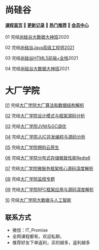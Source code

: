 # 尚硅谷

#### [**课程首页**](../../README.md) 💖 [**更新记录**](./gxjl-2023.md) 💖 [**热门推荐**](./rmtj.md) 💖 [**会员中心**](./vip.md)

01 完结[尚硅谷大数据大神班](http://www.atguigu.com/bigdata/)2020

02 完结[尚硅谷Java高级工程师2021](http://www.atguigu.com/kecheng.shtml)

03 完结[尚硅谷HTML5前端+全栈](http://www.atguigu.com/web/)2021

04 完结[尚硅谷大数据大神班](http://www.atguigu.com/bigdata/)2021

# 大厂学院

[01](https://www.itdachang.com/) 完结[大厂学院大厂算法和数据结构解析](https://www.itdachang.com/)

[02](https://www.itdachang.com/) 完结[大厂学院设计模式与框架源码分析](https://www.itdachang.com/)

[03](https://www.itdachang.com/) 完结[大厂学院JVM与GC调优](https://www.itdachang.com/)

[04](https://www.itdachang.com/) 完结[大厂学院JUC并发编程与源码分析](https://www.itdachang.com/)

[05](https://www.itdachang.com/) 完结[大厂学院拥抱云原生](https://www.itdachang.com/)

[06](https://www.itdachang.com/) 完结[大厂学院分布式存储极致性能Redis6](https://www.itdachang.com/)

[07](https://www.itdachang.com/) 完结[大厂学院微服务框架核心源码深度解析](https://www.itdachang.com/)

[08](https://www.itdachang.com/) 完结[大厂学院监控专题](https://www.itdachang.com/)

[09](https://www.itdachang.com/) 完结[大厂学院RPC框架应用与源码深度解析](https://www.itdachang.com/)

[10](https://www.itdachang.com/) 完结[大厂学院大数据与人工智能](https://www.itdachang.com/)

## **联系方式**

-  微信：IT_Promise
-  全网课程都有，欢迎私聊。
-  推荐好友下单返利，买的越多，返利越多